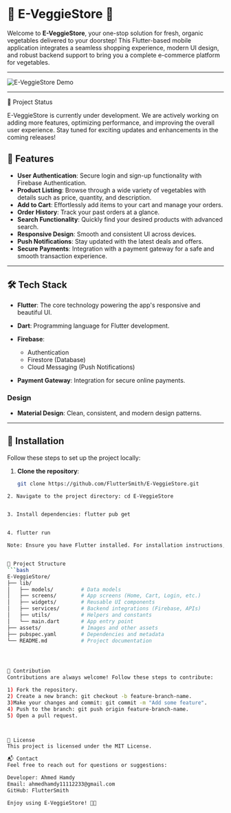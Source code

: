 # 🥦 E-VeggieStore 🍅

Welcome to **E-VeggieStore**, your one-stop solution for fresh, organic vegetables delivered to your doorstep! This Flutter-based mobile application integrates a seamless shopping experience, modern UI design, and robust backend support to bring you a complete e-commerce platform for vegetables.

---

![E-VeggieStore Demo](https://media.giphy.com/media/3o7abKhOpu0NwenH3O/giphy.gif)

---
🚧 Project Status

E-VeggieStore is currently under development.
We are actively working on adding more features, optimizing performance, and improving the overall user experience. Stay tuned for exciting updates and enhancements in the coming releases!

## 🌟 Features

- **User Authentication**: Secure login and sign-up functionality with Firebase Authentication.
- **Product Listing**: Browse through a wide variety of vegetables with details such as price, quantity, and description.
- **Add to Cart**: Effortlessly add items to your cart and manage your orders.
- **Order History**: Track your past orders at a glance.
- **Search Functionality**: Quickly find your desired products with advanced search.
- **Responsive Design**: Smooth and consistent UI across devices.
- **Push Notifications**: Stay updated with the latest deals and offers.
- **Secure Payments**: Integration with a payment gateway for a safe and smooth transaction experience.

---

## 🛠️ Tech Stack


- **Flutter**: The core technology powering the app's responsive and beautiful UI.
- **Dart**: Programming language for Flutter development.


- **Firebase**: 
  - Authentication
  - Firestore (Database)
  - Cloud Messaging (Push Notifications)
- **Payment Gateway**: Integration for secure online payments.

### **Design**
- **Material Design**: Clean, consistent, and modern design patterns.

---

## 🚀 Installation

Follow these steps to set up the project locally:

1. **Clone the repository**:
   ```bash
   git clone https://github.com/FlutterSmith/E-VeggieStore.git

```bash   
2. Navigate to the project directory: cd E-VeggieStore


3. Install dependencies: flutter pub get


4. flutter run

Note: Ensure you have Flutter installed. For installation instructions, visit the Flutter installation guide.


📂 Project Structure
```bash
E-VeggieStore/
├── lib/
│   ├── models/         # Data models
│   ├── screens/        # App screens (Home, Cart, Login, etc.)
│   ├── widgets/        # Reusable UI components
│   ├── services/       # Backend integrations (Firebase, APIs)
│   ├── utils/          # Helpers and constants
│   └── main.dart       # App entry point
├── assets/             # Images and other assets
├── pubspec.yaml        # Dependencies and metadata
└── README.md           # Project documentation




🤝 Contribution
Contributions are always welcome! Follow these steps to contribute:

1) Fork the repository.
2) Create a new branch: git checkout -b feature-branch-name.
3)Make your changes and commit: git commit -m "Add some feature".
4) Push to the branch: git push origin feature-branch-name.
5) Open a pull request.



📜 License
This project is licensed under the MIT License.

📬 Contact
Feel free to reach out for questions or suggestions:

Developer: Ahmed Hamdy
Email: ahmedhamdy11112233@gmail.com
GitHub: FlutterSmith

Enjoy using E-VeggieStore! 🌽🥕
